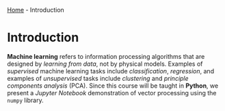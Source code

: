 [Home](../sequence.md) - Introduction

# Introduction 

**Machine learning** refers to information processing algorithms that are designed by *learning from data*, not by physical models. 
Examples of *supervised* machine learning tasks include *classification*, *regression*, and examples of *unsupervised* tasks include *clustering* and *principle components analysis* (PCA).
Since this course will be taught in **Python**, we present a *Jupyter Notebook* demonstration of vector processing using the `numpy` library.
